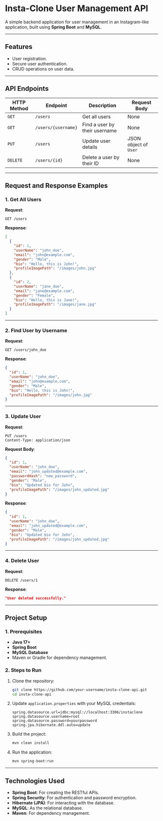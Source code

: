 
# Insta-Clone User Management API

A simple backend application for user management in an Instagram-like application, built using **Spring Boot** and **MySQL**.

---

## **Features**
- User registration.
- Secure user authentication.
- CRUD operations on user data.


---

## **API Endpoints**

| **HTTP Method** | **Endpoint**         | **Description**                  | **Request Body**        |
|------------------|----------------------|----------------------------------|-------------------------|
| `GET`           | `/users`            | Get all users                    | None                    |
| `GET`           | `/users/{username}` | Find a user by their username    | None                    |
| `PUT`           | `/users`            | Update user details              | JSON object of `User`   |
| `DELETE`        | `/users/{id}`       | Delete a user by their ID        | None                    |

---

## **Request and Response Examples**

### **1. Get All Users**
**Request**:  
```
GET /users
```

**Response**:  
```json
[
  {
    "id": 1,
    "userName": "john_doe",
    "email": "john@example.com",
    "gender": "Male",
    "bio": "Hello, this is John!",
    "profileImagePath": "/images/john.jpg"
  },
  {
    "id": 2,
    "userName": "jane_doe",
    "email": "jane@example.com",
    "gender": "Female",
    "bio": "Hello, this is Jane!",
    "profileImagePath": "/images/jane.jpg"
  }
]
```

---

### **2. Find User by Username**
**Request**:  
```
GET /users/john_doe
```

**Response**:  
```json
{
  "id": 1,
  "userName": "john_doe",
  "email": "john@example.com",
  "gender": "Male",
  "bio": "Hello, this is John!",
  "profileImagePath": "/images/john.jpg"
}
```

---

### **3. Update User**
**Request**:  
```
PUT /users
Content-Type: application/json
```

**Request Body**:  
```json
{
  "id": 1,
  "userName": "john_doe",
  "email": "john_updated@example.com",
  "passwordHash": "new_password",
  "gender": "Male",
  "bio": "Updated bio for John",
  "profileImagePath": "/images/john_updated.jpg"
}
```

**Response**:  
```json
{
  "id": 1,
  "userName": "john_doe",
  "email": "john_updated@example.com",
  "gender": "Male",
  "bio": "Updated bio for John",
  "profileImagePath": "/images/john_updated.jpg"
}
```

---

### **4. Delete User**
**Request**:  
```
DELETE /users/1
```

**Response**:  
```json
"User deleted successfully."
```

---

## **Project Setup**

### **1. Prerequisites**
- **Java 17+**
- **Spring Boot**
- **MySQL Database**
- Maven or Gradle for dependency management.

### **2. Steps to Run**
1. Clone the repository:
   ```bash
   git clone https://github.com/your-username/insta-clone-api.git
   cd insta-clone-api
   ```
2. Update `application.properties` with your MySQL credentials:
   ```properties
   spring.datasource.url=jdbc:mysql://localhost:3306/instaclone
   spring.datasource.username=root
   spring.datasource.password=yourpassword
   spring.jpa.hibernate.ddl-auto=update
   ```
3. Build the project:
   ```bash
   mvn clean install
   ```
4. Run the application:
   ```bash
   mvn spring-boot:run
   ```

---

## **Technologies Used**
- **Spring Boot**: For creating the RESTful APIs.
- **Spring Security**: For authentication and password encryption.
- **Hibernate (JPA)**: For interacting with the database.
- **MySQL**: As the relational database.
- **Maven**: For dependency management.




